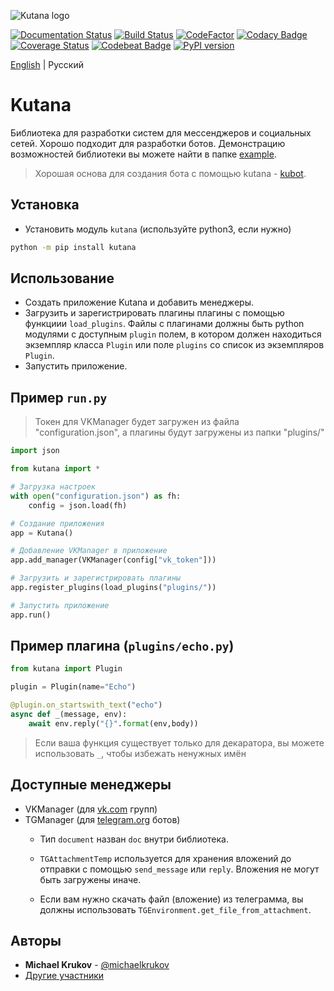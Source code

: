 ![Kutana logo](docs/_static/kutana-logo-512.png)

[![Documentation Status](https://readthedocs.org/projects/kutana/badge/?version=latest)](https://kutana.readthedocs.io/en/latest/?badge=latest)
[![Build Status](https://travis-ci.com/ekonda/kutana.svg?branch=master)](https://travis-ci.com/ekonda/kutana)
[![CodeFactor](https://www.codefactor.io/repository/github/ekonda/kutana/badge)](https://www.codefactor.io/repository/github/ekonda/kutana)
[![Codacy Badge](https://api.codacy.com/project/badge/Grade/3119bfb791604b9db38e8e7a13e1d415)](https://www.codacy.com/app/michaelkrukov/kutana?utm_source=github.com&amp;utm_medium=referral&amp;utm_content=ekonda/kutana&amp;utm_campaign=Badge_Grade)
[![Coverage Status](https://coveralls.io/repos/github/ekonda/kutana/badge.svg?branch=master)](https://coveralls.io/github/ekonda/kutana?branch=master)
[![Codebeat Badge](https://codebeat.co/badges/fd698be3-d0f9-4e3c-b235-1c3a3cdb98a9)](https://codebeat.co/projects/github-com-ekonda-kutana-master)
[![PyPI version](https://badge.fury.io/py/kutana.svg)](https://badge.fury.io/py/kutana)

[English](README.md) | Русский

# Kutana

Библиотека для разработки систем для мессенджеров и социальных сетей. Хорошо
подходит для разработки ботов. Демонстрацию возможностей библиотеки вы
можете найти в папке [example](https://github.com/ekonda/kutana/tree/master/example).

> Хорошая основа для создания бота с помощью kutana -
> [kubot](https://github.com/ekonda/kubot).

## Установка

- Установить модуль `kutana` (используйте python3, если нужно)

```bash
python -m pip install kutana
```

## Использование

- Создать приложение Kutana и добавить менеджеры.
- Загрузить и зарегистрировать плагины плагины с помощью функциии
    `load_plugins`. Файлы c плагинами должны быть python модулями
    с доступным `plugin` полем, в котором должен находиться экземпляр
    класса `Plugin` или поле `plugins` со список из экземпляров `Plugin`.
- Запустить приложение.

## Пример `run.py`

> Токен для VKManager будет загружен из файла "configuration.json",
> а плагины будут загружены из папки "plugins/"

```py
import json

from kutana import *

# Загрузка настроек
with open("configuration.json") as fh:
    config = json.load(fh)

# Создание приложения
app = Kutana()

# Добавление VKManager в приложение
app.add_manager(VKManager(config["vk_token"]))

# Загрузить и зарегистрировать плагины
app.register_plugins(load_plugins("plugins/"))

# Запустить приложение
app.run()
```

## Пример плагина (`plugins/echo.py`)

```py
from kutana import Plugin

plugin = Plugin(name="Echo")

@plugin.on_startswith_text("echo")
async def _(message, env):
    await env.reply("{}".format(env,body))
```

> Если ваша функция существует только для декаратора, вы можете
> использовать `_`, чтобы избежать ненужных имён

## Доступные менеджеры

- VKManager (для [vk.com](https://vk.com) групп)
- TGManager (для [telegram.org](https://telegram.org) ботов)
  - Тип `document` назван `doc` внутри библиотека.

  - `TGAttachmentTemp` используется для хранения вложений до отправки с
    помощью `send_message` или `reply`. Вложения не могут быть загружены иначе.

  - Если вам нужно скачать файл (вложение) из телеграмма, вы должны
    использовать `TGEnvironment.get_file_from_attachment`.

## Авторы

- **Michael Krukov** - [@michaelkrukov](https://github.com/michaelkrukov)
- [Другие участники](CONTRIBUTORS.md)
